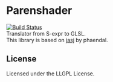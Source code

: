 # Parenshader
[![Build Status](https://travis-ci.org/soma-arc/Parenshader.svg)](https://travis-ci.org/soma-arc/Parenshader)  
Translator from S-expr to GLSL.  
This library is based on [jasj](https://github.com/phaendal/jasj "jasj") by phaendal.
## License

Licensed under the LLGPL License.
